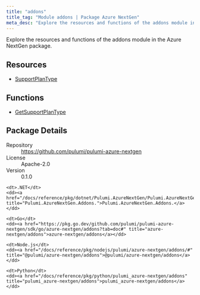 ```yaml
---
title: "addons"
title_tag: "Module addons | Package Azure NextGen"
meta_desc: "Explore the resources and functions of the addons module in the Azure NextGen package."
---
```


<!-- WARNING: this file was generated by Pulumi Docs Generator. -->
<!-- Do not edit by hand unless you're certain you know what you are doing! -->

Explore the resources and functions of the addons module in the Azure NextGen package.

<h2 id="resources">Resources</h2>
<ul class="api">
    <li><a href="supportplantype" title="SupportPlanType"><span class="symbol resource"></span>SupportPlanType</a></li>
</ul>

<h2 id="functions">Functions</h2>
<ul class="api">
    <li><a href="getsupportplantype" title="GetSupportPlanType"><span class="symbol function"></span>GetSupportPlanType</a></li>
</ul>

<h2 id="package-details">Package Details</h2>
<dl class="package-details">
	<dt>Repository</dt>
	<dd><a href="https://github.com/pulumi/pulumi-azure-nextgen">https://github.com/pulumi/pulumi-azure-nextgen</a></dd>
	<dt>License</dt>
	<dd>Apache-2.0</dd>
	<dt>Version</dt>
	<dd>0.1.0</dd>
</dl>



<dl class="tabular">

    <dt>.NET</dt>
    <dd><a href="/docs/reference/pkg/dotnet/Pulumi.AzureNextGen/Pulumi.AzureNextGen.Addons..html" title="Pulumi.AzureNextGen.Addons.">Pulumi.AzureNextGen.Addons.</a></dd>

    <dt>Go</dt>
    <dd><a href="https://pkg.go.dev/github.com/pulumi/pulumi-azure-nextgen/sdk/go/azure-nextgen/addons?tab=doc#" title="azure-nextgen/addons">azure-nextgen/addons</a></dd>

    <dt>Node.js</dt>
    <dd><a href="/docs/reference/pkg/nodejs/pulumi/azure-nextgen/addons/#" title="@pulumi/azure-nextgen/addons">@pulumi/azure-nextgen/addons</a></dd>

    <dt>Python</dt>
    <dd><a href="/docs/reference/pkg/python/pulumi_azure-nextgen/addons" title="pulumi_azure-nextgen/addons">pulumi_azure-nextgen/addons</a></dd>

</dl>

